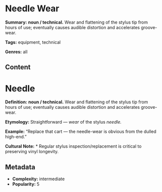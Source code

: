 # Needle Wear

**Summary:** **noun / technical.** Wear and flattening of the stylus tip from hours of use; eventually causes audible distortion and accelerates groove-wear.

**Tags:** equipment, technical

**Genres:** all

## Content

# Needle

**Definition:** **noun / technical.** Wear and flattening of the stylus tip from hours of use; eventually causes audible distortion and accelerates groove-wear.

**Etymology:** Straightforward — *wear* of the stylus *needle.*

**Example:** “Replace that cart — the needle-wear is obvious from the dulled high-end.”

**Cultural Note:** * Regular stylus inspection/replacement is critical to preserving vinyl longevity.

## Metadata

- **Complexity:** intermediate
- **Popularity:** 5
